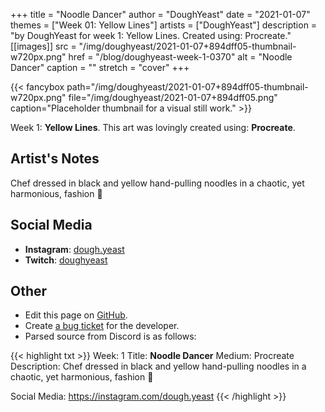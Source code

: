 +++
title =       "Noodle Dancer"
author =      "DoughYeast"
date =        "2021-01-07"
themes =      ["Week 01: Yellow Lines"]
artists =     ["DoughYeast"]
description = "by DoughYeast for week 1: Yellow Lines. Created using: Procreate."
[[images]]
      src = "/img/doughyeast/2021-01-07+894dff05-thumbnail-w720px.png"
      href = "/blog/doughyeast-week-1-0370"
      alt = "Noodle Dancer"
      caption = ""
      stretch = "cover"
+++

{{< fancybox path="/img/doughyeast/2021-01-07+894dff05-thumbnail-w720px.png" file="/img/doughyeast/2021-01-07+894dff05.png" caption="Placeholder thumbnail for a visual still work." >}}


Week 1: **Yellow Lines**. This art was lovingly created using: **Procreate**.

## Artist's Notes

Chef dressed in black and yellow hand-pulling noodles in a chaotic, yet harmonious, fashion 💛

## Social Media

- **Instagram**: <a href='https://instagram.com/dough.yeast' target='_blank'>dough.yeast</a>
- **Twitch**: <a href='https://twitch.tv/doughyeast' target='_blank'>doughyeast</a>

## Other

- Edit this page on [GitHub](https://github.com/teaminkling/web-refresh/edit/main/content/blog/doughyeast-week-1-0370.md).
- Create [a bug ticket](https://github.com/teaminkling/web-refresh/issues/new?assignees=&labels=bug&template=problem-report.md&title=) for the developer.
- Parsed source from Discord is as follows:

{{< highlight txt >}}
Week: 1
Title: **Noodle Dancer**
Medium: Procreate
Description: Chef dressed in black and yellow hand-pulling noodles in a chaotic, yet harmonious, fashion 💛 

Social Media: https://instagram.com/dough.yeast
{{< /highlight >}}